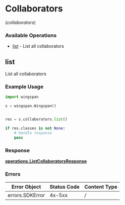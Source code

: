 # Collaborators
(*collaborators*)

### Available Operations

* [list](#list) - List all collaborators

## list

List all collaborators

### Example Usage

```python
import wingspan

s = wingspan.Wingspan()


res = s.collaborators.list()

if res.classes is not None:
    # handle response
    pass
```


### Response

**[operations.ListCollaboratorsResponse](../../models/operations/listcollaboratorsresponse.md)**
### Errors

| Error Object    | Status Code     | Content Type    |
| --------------- | --------------- | --------------- |
| errors.SDKError | 4x-5xx          | */*             |
